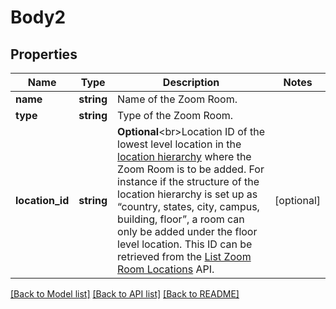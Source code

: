 # Body2

## Properties
Name | Type | Description | Notes
------------ | ------------- | ------------- | -------------
**name** | **string** | Name of the Zoom Room. | 
**type** | **string** | Type of the Zoom Room. | 
**location_id** | **string** | **Optional**&lt;br&gt;Location ID of the lowest level location in the [location hierarchy](https://support.zoom.us/hc/en-us/articles/115000342983-Zoom-Rooms-Location-Hierarchy) where the Zoom Room is to be added. For instance if the structure of the location hierarchy is set up as “country, states, city, campus, building, floor”, a room can only be added under the floor level location.   This ID can be retrieved from the [List Zoom Room Locations](https://marketplace.zoom.us/docs/api-reference/zoom-api/rooms-location/listzrlocations) API. | [optional] 

[[Back to Model list]](../README.md#documentation-for-models) [[Back to API list]](../README.md#documentation-for-api-endpoints) [[Back to README]](../README.md)


